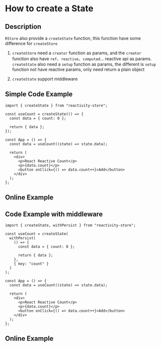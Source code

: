 # How to create a State

## Description

`RStore` also provide a `createState` function, this function have some difference for `createStore`

1. `createStore` need a `creator` function as params, and the `creator` function also have `ref`、`reactive`、`computed`... reactive api as params. `createState` also need a `setup` function as params, the different is `setup` function not have reactive params, only need return a plain object

2. `createState` support middleware

## Simple Code Example

```tsx
import { createState } from "reactivity-store";

const useCount = createState(() => {
  const data = { count: 0 };

  return { data };
});

const App = () => {
  const data = useCount((state) => state.data);

  return (
    <div>
      <p>React Reactive Count</p>
      <p>{data.count}</p>
      <button onClick={() => data.count++}>Add</button>
    </div>
  );
};
```

## Online Example

<script setup>
  import Create from '@theme/components/createState.vue'
  import CreateMiddleware from '@theme/components/createStateWithMiddleware.vue'
</script>

<Create />

## Code Example with middleware

```tsx
import { createState, withPersist } from "reactivity-store";

const useCount = createState(
  withPersist(
    () => {
      const data = { count: 0 };

      return { data };
    },
    { key: "count" }
  )
);

const App = () => {
  const data = useCount((state) => state.data);

  return (
    <div>
      <p>React Reactive Count</p>
      <p>{data.count}</p>
      <button onClick={() => data.count++}>Add</button>
    </div>
  );
};
```

## Online Example

<CreateMiddleware />